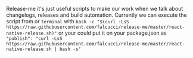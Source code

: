 Release-me it's just useful scripts to make our work when we talk about changelogs, releases and build automation. Currently we can execute the script from or `terminal` with `bash -c "$(curl -LsS https://raw.githubusercontent.com/falcucci/release-me/master/react-native-release.sh)"` or your could put it on your package.json as `"publish": "curl -LsS https://raw.githubusercontent.com/falcucci/release-me/master/react-native-release.sh | bash -s"`

